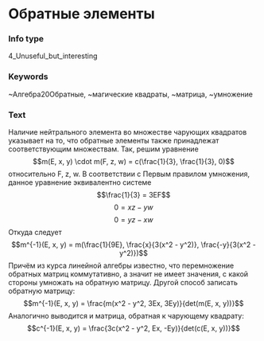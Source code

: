 # Обратные элементы
### Info type
4_Unuseful_but_interesting
### Keywords
~Алгебра20Обратные, ~магические квадраты, ~матрица, ~умножение
### Text
Наличие нейтрального элемента во множестве чарующих квадратов указывает на то, что обратные элементы также принадлежат соответствующим множествам. Так, решим уравнение
$$m(E, x, y) \cdot m(F, z, w) = c(\frac{1}{3}, \frac{1}{3}, 0)$$
относительно F, z, w. В соответствии с Первым правилом умножения, данное уравнение эквивалентно системе
$$\frac{1}{3} = 3EF$$
$$0 = xz - yw$$
$$0 = yz - xw$$
Откуда следует
$$m^{-1}(E, x, y) = m(\frac{1}{9E}, \frac{x}{3(x^2 - y^2)}, \frac{-y}{3(x^2 - y^2)})$$
Причём из курса линейной алгебры известно, что перемножение обратных матриц коммутативно, а значит не имеет значения, с какой стороны умножать на обратную матрицу. Другой способ записать обратную матрицу:
$$m^{-1}(E, x, y) = \frac{m(x^2 - y^2, 3Ex, 3Ey)}{det(m(E, x, y))}$$
Аналогично выводится и матрица, обратная к чарующему квадрату:
$$c^{-1}(E, x, y) = \frac{3c(x^2 - y^2, Ex, -Ey)}{det(c(E, x, y))}$$
```
